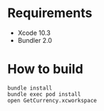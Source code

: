 # Requirements
- Xcode 10.3
- Bundler 2.0

# How to build
```
bundle install
bundle exec pod install
open GetCurrency.xcworkspace
```

